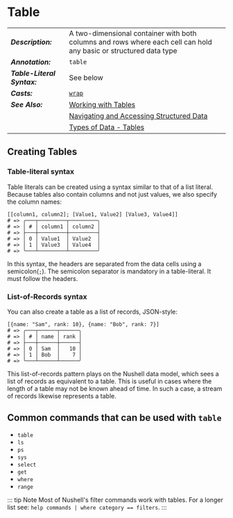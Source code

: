 # Table

|                             |                                                                                                                   |
| --------------------------- | ----------------------------------------------------------------------------------------------------------------- |
| **_Description:_**          | A two-dimensional container with both columns and rows where each cell can hold any basic or structured data type |
| **_Annotation:_**           | `table`                                                                                                           |
| **_Table-Literal Syntax:_** | See below                                                                                                         |
| **_Casts:_**                | [`wrap`](/commands/docs/wrap.md)                                                                                  |
| **_See Also:_**             | [Working with Tables](/book/working_with_tables.md)                                                               |
|                             | [Navigating and Accessing Structured Data](/book/navigating_structured_data.md)                                   |
|                             | [Types of Data - Tables](/book/types_of_data.md#tables)                                                           |

## Creating Tables

### Table-literal syntax

Table literals can be created using a syntax similar to that of a list literal. Because tables also contain columns and not just values, we also specify the column names:

```nu
[[column1, column2]; [Value1, Value2] [Value3, Value4]]
# => ╭───┬─────────┬─────────╮
# => │ # │ column1 │ column2 │
# => ├───┼─────────┼─────────┤
# => │ 0 │ Value1  │ Value2  │
# => │ 1 │ Value3  │ Value4  │
# => ╰───┴─────────┴─────────╯
```

In this syntax, the headers are separated from the data cells using a semicolon(`;`). The semicolon separator is mandatory in a table-literal. It must follow the headers.

### List-of-Records syntax

You can also create a table as a list of records, JSON-style:

```nu
[{name: "Sam", rank: 10}, {name: "Bob", rank: 7}]
# => ╭───┬──────┬──────╮
# => │ # │ name │ rank │
# => ├───┼──────┼──────┤
# => │ 0 │ Sam  │   10 │
# => │ 1 │ Bob  │    7 │
# => ╰───┴──────┴──────╯
```

This list-of-records pattern plays on the Nushell data model, which sees a list of records as equivalent to a table. This is useful in cases where the length of a table may not be known ahead of time. In such a case, a stream of records likewise represents a table.

## Common commands that can be used with `table`

- `table`
- `ls`
- `ps`
- `sys`
- `select`
- `get`
- `where`
- `range`

::: tip Note
Most of Nushell's filter commands work with tables. For a longer list see: `help commands | where category == filters`.
:::
